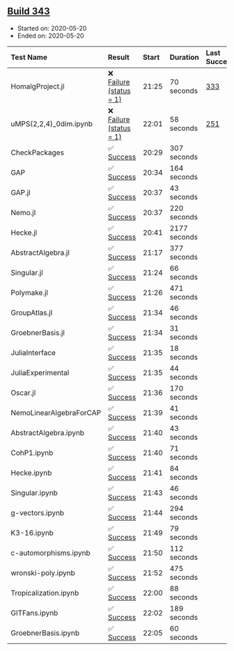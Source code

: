 ## [Build 343](https://oscarci.mathematik.uni-kl.de/job/oscar-julia-1.4/343/)

* Started on: 2020-05-20
* Ended on: 2020-05-20

| Test Name    | Result | Start | Duration | Last Success | First Failure |
|:-------------|:-------|:------|:---------|:-------------|:--------------|
| HomalgProject.jl | ❌ [Failure (status = 1)](https://oscarci.mathematik.uni-kl.de/job/oscar-julia-1.4/343/artifact/logs/build-343/HomalgProject.jl.log) | 21:25 | 70 seconds | [333](https://oscarci.mathematik.uni-kl.de/job/oscar-julia-1.4/333/) | [334](https://oscarci.mathematik.uni-kl.de/job/oscar-julia-1.4/334/) |
| uMPS(2,2,4)_0dim.ipynb | ❌ [Failure (status = 1)](https://oscarci.mathematik.uni-kl.de/job/oscar-julia-1.4/343/artifact/logs/build-343/uMPS-2-2-4-_0dim.ipynb.log) | 22:01 | 58 seconds | [251](https://oscarci.mathematik.uni-kl.de/job/oscar-julia-1.4/251/) | [252](https://oscarci.mathematik.uni-kl.de/job/oscar-julia-1.4/252/) |
| CheckPackages | ✅ [Success](https://oscarci.mathematik.uni-kl.de/job/oscar-julia-1.4/343/artifact/logs/build-343/CheckPackages.log) | 20:29 | 307 seconds |  |  |
| GAP | ✅ [Success](https://oscarci.mathematik.uni-kl.de/job/oscar-julia-1.4/343/artifact/logs/build-343/GAP.log) | 20:34 | 164 seconds |  |  |
| GAP.jl | ✅ [Success](https://oscarci.mathematik.uni-kl.de/job/oscar-julia-1.4/343/artifact/logs/build-343/GAP.jl.log) | 20:37 | 43 seconds |  |  |
| Nemo.jl | ✅ [Success](https://oscarci.mathematik.uni-kl.de/job/oscar-julia-1.4/343/artifact/logs/build-343/Nemo.jl.log) | 20:37 | 220 seconds |  |  |
| Hecke.jl | ✅ [Success](https://oscarci.mathematik.uni-kl.de/job/oscar-julia-1.4/343/artifact/logs/build-343/Hecke.jl.log) | 20:41 | 2177 seconds |  |  |
| AbstractAlgebra.jl | ✅ [Success](https://oscarci.mathematik.uni-kl.de/job/oscar-julia-1.4/343/artifact/logs/build-343/AbstractAlgebra.jl.log) | 21:17 | 377 seconds |  |  |
| Singular.jl | ✅ [Success](https://oscarci.mathematik.uni-kl.de/job/oscar-julia-1.4/343/artifact/logs/build-343/Singular.jl.log) | 21:24 | 66 seconds |  |  |
| Polymake.jl | ✅ [Success](https://oscarci.mathematik.uni-kl.de/job/oscar-julia-1.4/343/artifact/logs/build-343/Polymake.jl.log) | 21:26 | 471 seconds |  |  |
| GroupAtlas.jl | ✅ [Success](https://oscarci.mathematik.uni-kl.de/job/oscar-julia-1.4/343/artifact/logs/build-343/GroupAtlas.jl.log) | 21:34 | 46 seconds |  |  |
| GroebnerBasis.jl | ✅ [Success](https://oscarci.mathematik.uni-kl.de/job/oscar-julia-1.4/343/artifact/logs/build-343/GroebnerBasis.jl.log) | 21:34 | 31 seconds |  |  |
| JuliaInterface | ✅ [Success](https://oscarci.mathematik.uni-kl.de/job/oscar-julia-1.4/343/artifact/logs/build-343/JuliaInterface.log) | 21:35 | 18 seconds |  |  |
| JuliaExperimental | ✅ [Success](https://oscarci.mathematik.uni-kl.de/job/oscar-julia-1.4/343/artifact/logs/build-343/JuliaExperimental.log) | 21:35 | 44 seconds |  |  |
| Oscar.jl | ✅ [Success](https://oscarci.mathematik.uni-kl.de/job/oscar-julia-1.4/343/artifact/logs/build-343/Oscar.jl.log) | 21:36 | 170 seconds |  |  |
| NemoLinearAlgebraForCAP | ✅ [Success](https://oscarci.mathematik.uni-kl.de/job/oscar-julia-1.4/343/artifact/logs/build-343/NemoLinearAlgebraForCAP.log) | 21:39 | 41 seconds |  |  |
| AbstractAlgebra.ipynb | ✅ [Success](https://oscarci.mathematik.uni-kl.de/job/oscar-julia-1.4/343/artifact/logs/build-343/AbstractAlgebra.ipynb.log) | 21:40 | 43 seconds |  |  |
| CohP1.ipynb | ✅ [Success](https://oscarci.mathematik.uni-kl.de/job/oscar-julia-1.4/343/artifact/logs/build-343/CohP1.ipynb.log) | 21:40 | 71 seconds |  |  |
| Hecke.ipynb | ✅ [Success](https://oscarci.mathematik.uni-kl.de/job/oscar-julia-1.4/343/artifact/logs/build-343/Hecke.ipynb.log) | 21:41 | 84 seconds |  |  |
| Singular.ipynb | ✅ [Success](https://oscarci.mathematik.uni-kl.de/job/oscar-julia-1.4/343/artifact/logs/build-343/Singular.ipynb.log) | 21:43 | 46 seconds |  |  |
| g-vectors.ipynb | ✅ [Success](https://oscarci.mathematik.uni-kl.de/job/oscar-julia-1.4/343/artifact/logs/build-343/g-vectors.ipynb.log) | 21:44 | 294 seconds |  |  |
| K3-16.ipynb | ✅ [Success](https://oscarci.mathematik.uni-kl.de/job/oscar-julia-1.4/343/artifact/logs/build-343/K3-16.ipynb.log) | 21:49 | 79 seconds |  |  |
| c-automorphisms.ipynb | ✅ [Success](https://oscarci.mathematik.uni-kl.de/job/oscar-julia-1.4/343/artifact/logs/build-343/c-automorphisms.ipynb.log) | 21:50 | 112 seconds |  |  |
| wronski-poly.ipynb | ✅ [Success](https://oscarci.mathematik.uni-kl.de/job/oscar-julia-1.4/343/artifact/logs/build-343/wronski-poly.ipynb.log) | 21:52 | 475 seconds |  |  |
| Tropicalization.ipynb | ✅ [Success](https://oscarci.mathematik.uni-kl.de/job/oscar-julia-1.4/343/artifact/logs/build-343/Tropicalization.ipynb.log) | 22:00 | 88 seconds |  |  |
| GITFans.ipynb | ✅ [Success](https://oscarci.mathematik.uni-kl.de/job/oscar-julia-1.4/343/artifact/logs/build-343/GITFans.ipynb.log) | 22:02 | 189 seconds |  |  |
| GroebnerBasis.ipynb | ✅ [Success](https://oscarci.mathematik.uni-kl.de/job/oscar-julia-1.4/343/artifact/logs/build-343/GroebnerBasis.ipynb.log) | 22:05 | 60 seconds |  |  |
